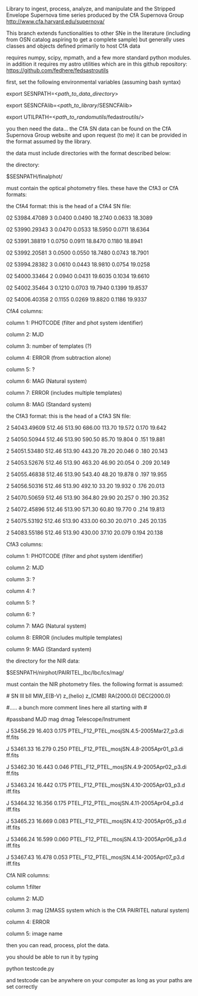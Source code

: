 Library to ingest, process, analyze, and manipulate and the Stripped Envelope Supernova time series produced by the CfA Supernova Group 
http://www.cfa.harvard.edu/supernova/

This branch extends functionalities to other SNe in the literature (including from OSN catalog aspiring to get a complete sample) but generally uses classes and objects defined primarily to host CfA data


requires numpy, scipy, mpmath, and a few more standard python modules. 
in addition it requires my astro utilities which are in this github repository: https://github.com/fedhere/fedsastroutils


first, set the following environmental variables (assuming bash syntax)

export SESNPATH=\<_path_to_data_directory_\>

export SESNCFAlib=\<_path_to_library_/SESNCFAlib\>

export UTILPATH=\<_path_to_randomutils_/fedastroutils/\>

you then need the data... the CfA SN data can be found on the CfA Supernova Group website and upon request (to me) it can be provided in the format assumed by the library. 

the data must include directories with the format described below:



the directory:

$SESNPATH/finalphot/

must contain the optical photometry files. these have the CfA3 or CfA formats:

the CfA4 format: this is the head of a CfA4 SN file:

02 53984.47089   3 0.0400 0.0490   18.2740 0.0633 18.3089

02 53990.29343   3 0.0470 0.0533   18.5950 0.0711 18.6364

02 53991.38819   1 0.0750 0.0911   18.8470 0.1180 18.8941

02 53992.20581   3 0.0500 0.0550   18.7480 0.0743 18.7901

02 53994.28382   3 0.0610 0.0443   18.9810 0.0754 19.0258

02 54000.33464   2 0.0940 0.0431   19.6035 0.1034 19.6610

02 54002.35464   3 0.1210 0.0703   19.7940 0.1399 19.8537

02 54006.40358   2 0.1155 0.0269   19.8820 0.1186 19.9337


CfA4 columns: 

column 1: PHOTCODE (filter and phot system identifier) 

column 2: MJD 

column 3: number of templates (?)

column 4: ERROR (from subtraction alone) 

column 5: ? 

column 6: MAG (Natural system) 

column 7: ERROR (includes multiple templates) 

column 8: MAG (Standard system)


the CfA3 format: this is the head of a CfA3 SN file:


  2          54043.49609  512.46  513.90        686.00       113.70   19.572   0.170  19.642

  2          54050.50944  512.46  513.90        590.50        85.70   19.804   0
.151  19.881

  2          54051.53480  512.46  513.90        443.20        78.20   20.046   0
.180  20.143

  2          54053.52676  512.46  513.90        463.20        46.90   20.054   0
.209  20.149

  2          54055.46838  512.46  513.90        543.40        48.20   19.878   0
.197  19.955

  2          54056.50316  512.46  513.90        492.10        33.20   19.932   0
.176  20.013

  2          54070.50659  512.46  513.90        364.80        29.90   20.257   0
.190  20.352

  2          54072.45896  512.46  513.90        571.30        60.80   19.770   0
.214  19.813

  2          54075.53192  512.46  513.90        433.00        60.30   20.071   0
.245  20.135

  2          54083.55186  512.46  513.90        430.00        37.10   20.079   0.194  20.138

CfA3 columns:

column 1: PHOTCODE (filter and phot system identifier)

column 2: MJD

column 3: ?

column 4: ?

column 5: ?

column 6: ?

column 7: MAG (Natural system)

column 8: ERROR (includes multiple templates)

column 9: MAG (Standard system)



the directory for the NIR data:

$SESNPATH/nirphot/PAIRITEL_Ibc/Ibc/lcs/mag/


must contain the NIR photometry files. the following format is assumed:



\#  SN               lII         bII          MW_E(B-V)   z_(helio)      z_(CMB)
        RA(2000.0)   DEC(2000.0)

\#..... a bunch more comment lines here all starting with \#

\#passband   MJD        mag      dmag    Telescope/Instrument                   
            

J           53456.29   16.403   0.175   PTEL_F12_PTEL_mosjSN.4.5-2005Mar27_p3.di
ff.fits    

J           53461.33   16.279   0.250   PTEL_F12_PTEL_mosjSN.4.8-2005Apr01_p3.di
ff.fits    

J           53462.30   16.443   0.046   PTEL_F12_PTEL_mosjSN.4.9-2005Apr02_p3.di
ff.fits    

J           53463.24   16.442   0.175   PTEL_F12_PTEL_mosjSN.4.10-2005Apr03_p3.d
iff.fits   

J           53464.32   16.356   0.175   PTEL_F12_PTEL_mosjSN.4.11-2005Apr04_p3.d
iff.fits   

J           53465.23   16.669   0.083   PTEL_F12_PTEL_mosjSN.4.12-2005Apr05_p3.d
iff.fits   

J           53466.24   16.599   0.060   PTEL_F12_PTEL_mosjSN.4.13-2005Apr06_p3.d
iff.fits   

J           53467.43   16.478   0.053   PTEL_F12_PTEL_mosjSN.4.14-2005Apr07_p3.d
iff.fits   





CfA NIR columns: 

column 1:filter

column 2: MJD

column 3: mag (2MASS system which is the CfA PAIRITEL natural system)

column 4: ERROR

column 5: image name





then you can read, process, plot the data.



you should be able to run it by typing 

python testcode.py

and testcode can be anywhere on your computer as long as your paths are set correctly


